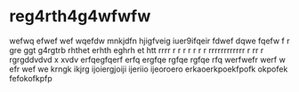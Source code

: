 # reg4rth4g4wfwfw
wefwq
efwef
wef
wqefdw mnkjdfn hjigfveig iuer9ifqeir
fdwef
dqwe
fqefw f 
r gre ggt g4rgtrb   rhthet erhth eghrh et htt
rrrr
r
r
r
r
r
r
r
rrrrrrrrrrrr
r
rr
r
rgrgddvdvd x xvdv
erfqegfqerf
erfq
ergfqe
rgfqe
rgfqe
rfq
werfwefr werf w efr wef we krngk ikjrg ijoiergjoiji ijeriio ijeoroero erkaoerkpoekfpofk okpofek fefokofkpfp

